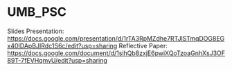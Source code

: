 # UMB_PSC


Slides Presentation: https://docs.google.com/presentation/d/1rTA3RpMZdhe7RTJlSTmqDOG8EGx40IDApBJIRdc1S6c/edit?usp=sharing
Reflective Paper: https://docs.google.com/document/d/1sihQb8zxjE6pwiXQoTzoaGnhXsJ3OF89T-7fEVHqmyU/edit?usp=sharing 
